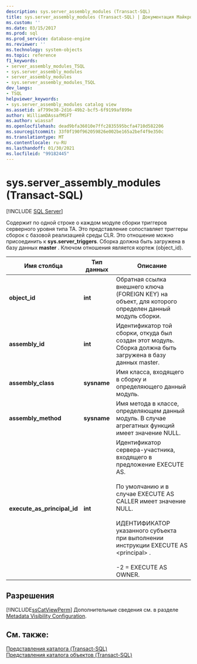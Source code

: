 ```yaml
---
description: sys.server_assembly_modules (Transact-SQL)
title: sys.server_assembly_modules (Transact-SQL) | Документация Майкрософт
ms.custom: ''
ms.date: 03/15/2017
ms.prod: sql
ms.prod_service: database-engine
ms.reviewer: ''
ms.technology: system-objects
ms.topic: reference
f1_keywords:
- server_assembly_modules_TSQL
- sys.server_assembly_modules
- server_assembly_modules
- sys.server_assembly_modules_TSQL
dev_langs:
- TSQL
helpviewer_keywords:
- sys.server_assembly_modules catalog view
ms.assetid: af799e38-2d16-49b2-bcf5-6f9199af899e
author: WilliamDAssafMSFT
ms.author: wiassaf
ms.openlocfilehash: dead9bfa36010e7ffc2835595bcfa4710d582206
ms.sourcegitcommit: 33f0f190f962059826e002be165a2bef4f9e350c
ms.translationtype: MT
ms.contentlocale: ru-RU
ms.lasthandoff: 01/30/2021
ms.locfileid: "99182445"
---
```

# <a name="sysserver_assembly_modules-transact-sql"></a>sys.server_assembly_modules (Transact-SQL)
[!INCLUDE [SQL Server](../../includes/applies-to-version/sqlserver.md)]

  Содержит по одной строке о каждом модуле сборки триггеров серверного уровня типа TA. Это представление сопоставляет триггеры сборок с базовой реализацией среды CLR. Это отношение можно присоединить к **sys.server_triggers**. Сборка должна быть загружена в базу данных **master** . Ключом отношения является кортеж (object_id).  
  
|Имя столбца|Тип данных|Описание|  
|-----------------|---------------|-----------------|  
|**object_id**|**int**|Обратная ссылка внешнего ключа (FOREIGN KEY) на объект, для которого определен данный модуль сборки.|  
|**assembly_id**|**int**|Идентификатор той сборки, откуда был создан этот модуль. Сборка должна быть загружена в базу данных master.|  
|**assembly_class**|**sysname**|Имя класса, входящего в сборку и определяющего данный модуль.|  
|**assembly_method**|**sysname**|Имя метода в классе, определяющем данный модуль. В случае агрегатных функций имеет значение NULL.|  
|**execute_as_principal_id**|**int**|Идентификатор сервера-участника, входящего в предложение EXECUTE AS.<br /><br /> По умолчанию и в случае EXECUTE AS CALLER имеет значение NULL.<br /><br /> ИДЕНТИФИКАТОР указанного субъекта при выполнении инструкции EXECUTE AS \<principal> .<br /><br /> -2 = EXECUTE AS OWNER.|  
  
## <a name="permissions"></a>Разрешения  
 [!INCLUDE[ssCatViewPerm](../../includes/sscatviewperm-md.md)] Дополнительные сведения см. в разделе [Metadata Visibility Configuration](../../relational-databases/security/metadata-visibility-configuration.md).  
  
## <a name="see-also"></a>См. также:  
 [Представления каталога (Transact-SQL)](../../relational-databases/system-catalog-views/catalog-views-transact-sql.md)   
 [Представления каталога объектов (Transact-SQL)](../../relational-databases/system-catalog-views/object-catalog-views-transact-sql.md)  
  
  
